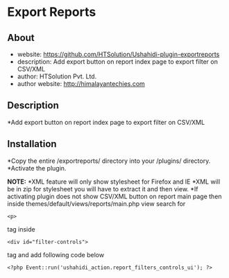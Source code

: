 Export Reports
=================
About
-----
* website: https://github.com/HTSolution/Ushahidi-plugin-exportreports
* description: Add export button on report index page to export filter on CSV/XML
* author: HTSolution Pvt. Ltd.
* author website: http://himalayantechies.com

Description
-----------------
*Add export button on report index page to export filter on CSV/XML 


Installation
----------------
*Copy the entire /exportreports/ directory into your /plugins/ directory.
*Activate the plugin.

__NOTE:__
*XML feature will only show stylesheet for Firefox and IE
*XML will be in zip for stylesheet you will have to extract it and then view.
*If activating plugin does not show CSV/XML button on report main page then inside themes/default/views/reports/main.php view search for

	<p>
	
tag inside

	<div id="filter-controls">
	
tag and add following code below

    <?php Event::run('ushahidi_action.report_filters_controls_ui'); ?>